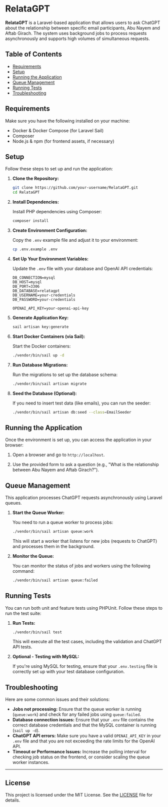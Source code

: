 # RelataGPT

**RelataGPT** is a Laravel-based application that allows users to ask ChatGPT about the relationship between specific email participants, Abu Nayem and Aftab Girach. The system uses background jobs to process requests asynchronously and supports high volumes of simultaneous requests.

## Table of Contents

- [Requirements](#requirements)
- [Setup](#setup)
- [Running the Application](#running-the-application)
- [Queue Management](#queue-management)
- [Running Tests](#running-tests)
- [Troubleshooting](#troubleshooting)

## Requirements

Make sure you have the following installed on your machine:

- Docker & Docker Compose (for Laravel Sail)
- Composer
- Node.js & npm (for frontend assets, if necessary)

## Setup

Follow these steps to set up and run the application:

1. **Clone the Repository:**

   ```bash
   git clone https://github.com/your-username/RelataGPT.git
   cd RelataGPT
   ```

2. **Install Dependencies:**

   Install PHP dependencies using Composer:

   ```bash
   composer install
   ```

3. **Create Environment Configuration:**

   Copy the `.env` example file and adjust it to your environment:

   ```bash
   cp .env.example .env
   ```

4. **Set Up Your Environment Variables:**

   Update the `.env` file with your database and OpenAI API credentials:

   ```env
   DB_CONNECTION=mysql
   DB_HOST=mysql
   DB_PORT=3306
   DB_DATABASE=relatagpt
   DB_USERNAME=your-credentials
   DB_PASSWORD=your-credentials

   OPENAI_API_KEY=your-openai-api-key
   ```

5. **Generate Application Key:**

   ```bash
   sail artisan key:generate
   ```

6. **Start Docker Containers (via Sail):**

   Start the Docker containers:

   ```bash
   ./vendor/bin/sail up -d
   ```

7. **Run Database Migrations:**

   Run the migrations to set up the database schema:

   ```bash
   ./vendor/bin/sail artisan migrate
   ```

8. **Seed the Database (Optional):**

   If you need to insert test data (like emails), you can run the seeder:

   ```bash
   ./vendor/bin/sail artisan db:seed --class=EmailSeeder
   ```

## Running the Application

Once the environment is set up, you can access the application in your browser:

1. Open a browser and go to `http://localhost`.

2. Use the provided form to ask a question (e.g., "What is the relationship between Abu Nayem and Aftab Girach?").

## Queue Management

This application processes ChatGPT requests asynchronously using Laravel queues.

1. **Start the Queue Worker:**

   You need to run a queue worker to process jobs:

   ```bash
   ./vendor/bin/sail artisan queue:work
   ```

   This will start a worker that listens for new jobs (requests to ChatGPT) and processes them in the background.

2. **Monitor the Queue:**

   You can monitor the status of jobs and workers using the following command:

   ```bash
   ./vendor/bin/sail artisan queue:failed
   ```

## Running Tests

You can run both unit and feature tests using PHPUnit. Follow these steps to run the test suite:

1. **Run Tests:**

   ```bash
   ./vendor/bin/sail test
   ```

   This will execute all the test cases, including the validation and ChatGPT API tests.

2. **Optional - Testing with MySQL:**

   If you're using MySQL for testing, ensure that your `.env.testing` file is correctly set up with your test database configuration.

## Troubleshooting

Here are some common issues and their solutions:

- **Jobs not processing:** Ensure that the queue worker is running (`queue:work`) and check for any failed jobs using `queue:failed`.
- **Database connection issues:** Ensure that your `.env` file contains the correct database credentials and that the MySQL container is running (`sail up -d`).
- **ChatGPT API errors:** Make sure you have a valid `OPENAI_API_KEY` in your `.env` file and that you are not exceeding the rate limits for the OpenAI API.
- **Timeout or Performance Issues:** Increase the polling interval for checking job status on the frontend, or consider scaling the queue worker instances.

---

## License

This project is licensed under the MIT License. See the [LICENSE](LICENSE) file for details.
```

